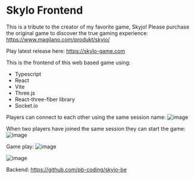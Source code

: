 # Skylo Frontend

This is a tribute to the creator of my favorite game, Skyjo! Please purchase the original game to discover the true gaming experience: https://www.magilano.com/produkt/skyjo/

Play latest release here: https://skylo-game.com

This is the frontend of this web based game using:

- Typescript
- React
- Vite
- Three.js
- React-three-fiber library
- Socket.io

Players can connect to each other using the same session name:
![image](https://github.com/pb-coding/skyjo-fe/assets/71174645/dd8f0e64-b673-48b9-84fe-4a3b3e307a4a)

When two players have joined the same session they can start the game:
![image](https://github.com/pb-coding/skyjo-fe/assets/71174645/e4454487-a03f-4ffb-93ec-e772783ef52c)

Game play:
![image](https://github.com/pb-coding/skyjo-fe/assets/71174645/73111d78-3e7e-4916-9b9d-4db6d8fee317)

![image](https://github.com/pb-coding/skyjo-fe/assets/71174645/717cff3d-0d4b-4fcd-845d-ef52c934090f)

Backend: https://github.com/pb-coding/skyjo-be
